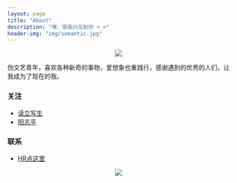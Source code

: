 ```yaml
---
layout: page
title: "About"
description: "嘿，很高兴见到你 >_<"
header-img: "img/semantic.jpg"
---
```



<center>
    <p><img src="http://7xsv37.com1.z0.glb.clouddn.com/smiling_sun.jpg" align="center"></p>
</center>

伪文艺青年，喜欢各种新奇的事物，爱想象也重践行，感谢遇到的优秀的人们，让我成为了现在的我。

### 关注

- [读立写生](http://cnfeat.com/)
- [阳志平](http://www.yangzhiping.com/)

### 联系

- [HR点这里](http://niujunhao.github.io/2016/04/14/my-resume/)

<center>
    <p><img src="http://7xuevb.com1.z0.glb.clouddn.com/my_weixin.jpg" align="center"></p>
</center>